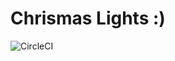 # Chrismas Lights :)
![CircleCI](https://circleci.com/gh/cxm6467/christmas_lights_pi/tree/master.svg?style=shield&circle-token=2a89814b1463517e06ec8befe58d326594cd0bb9)
